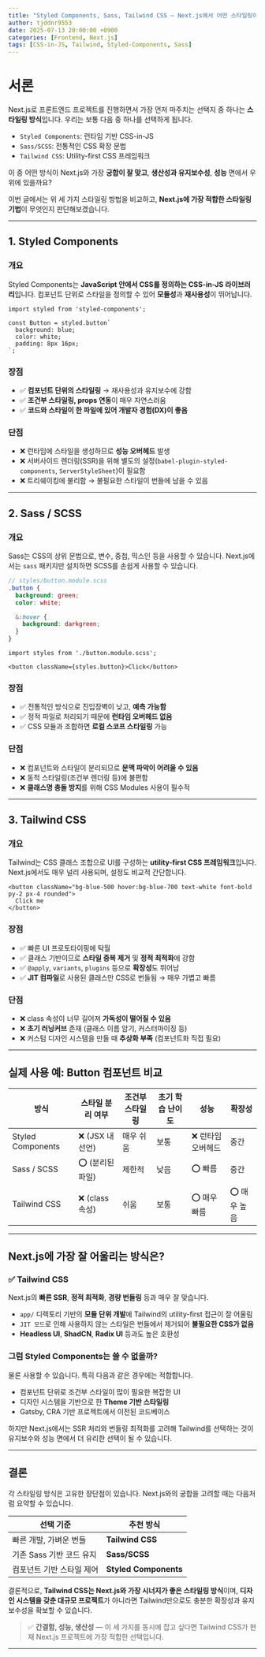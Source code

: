 ```yaml
---
title: "Styled Components, Sass, Tailwind CSS — Next.js에서 어떤 스타일링이 가장 어울릴까?"
author: tjddnr9553
date: 2025-07-13 20:00:00 +0900
categories: [Frontend, Next.js]
tags: [CSS-in-JS, Tailwind, Styled-Components, Sass]
---
```


# 서론

Next.js로 프론트엔드 프로젝트를 진행하면서 가장 먼저 마주치는 선택지 중 하나는 **스타일링 방식**입니다.
우리는 보통 다음 중 하나를 선택하게 됩니다.

* `Styled Components`: 런타임 기반 CSS-in-JS
* `Sass/SCSS`: 전통적인 CSS 확장 문법
* `Tailwind CSS`: Utility-first CSS 프레임워크

이 중 어떤 방식이 Next.js와 가장 **궁합이 잘 맞고**, **생산성과 유지보수성**, **성능** 면에서 우위에 있을까요?

이번 글에서는 위 세 가지 스타일링 방법을 비교하고, **Next.js에 가장 적합한 스타일링 기법**이 무엇인지 판단해보겠습니다.

---

## 1. Styled Components

### 개요

Styled Components는 **JavaScript 안에서 CSS를 정의하는 CSS-in-JS 라이브러리**입니다.
컴포넌트 단위로 스타일을 정의할 수 있어 **모듈성**과 **재사용성**이 뛰어납니다.

```tsx
import styled from 'styled-components';

const Button = styled.button`
  background: blue;
  color: white;
  padding: 8px 16px;
`;
```

### 장점

* ✅ **컴포넌트 단위의 스타일링** → 재사용성과 유지보수에 강함
* ✅ **조건부 스타일링, props 연동**이 매우 자연스러움
* ✅ **코드와 스타일이 한 파일에 있어 개발자 경험(DX)이 좋음**

### 단점

* ❌ 런타임에 스타일을 생성하므로 **성능 오버헤드** 발생
* ❌ 서버사이드 렌더링(SSR)을 위해 별도의 설정(`babel-plugin-styled-components`, `ServerStyleSheet`)이 필요함
* ❌ 트리쉐이킹에 불리함 → 불필요한 스타일이 번들에 남을 수 있음

---

## 2. Sass / SCSS

### 개요

Sass는 CSS의 상위 문법으로, 변수, 중첩, 믹스인 등을 사용할 수 있습니다.
Next.js에서는 `sass` 패키지만 설치하면 SCSS를 손쉽게 사용할 수 있습니다.

```scss
// styles/button.module.scss
.button {
  background: green;
  color: white;

  &:hover {
    background: darkgreen;
  }
}
```

```tsx
import styles from './button.module.scss';

<button className={styles.button}>Click</button>
```

### 장점

* ✅ 전통적인 방식으로 진입장벽이 낮고, **예측 가능함**
* ✅ 정적 파일로 처리되기 때문에 **런타임 오버헤드 없음**
* ✅ CSS 모듈과 조합하면 **로컬 스코프 스타일링** 가능

### 단점

* ❌ 컴포넌트와 스타일이 분리되므로 **문맥 파악이 어려울 수 있음**
* ❌ 동적 스타일링(조건부 렌더링 등)에 불편함
* ❌ **클래스명 충돌 방지**를 위해 CSS Modules 사용이 필수적

---

## 3. Tailwind CSS

### 개요

Tailwind는 CSS 클래스 조합으로 UI를 구성하는 **utility-first CSS 프레임워크**입니다.
Next.js에서도 매우 널리 사용되며, 설정도 비교적 간단합니다.

```tsx
<button className="bg-blue-500 hover:bg-blue-700 text-white font-bold py-2 px-4 rounded">
  Click me
</button>
```

### 장점

* ✅ 빠른 UI 프로토타이핑에 탁월
* ✅ 클래스 기반이므로 **스타일 중복 제거** 및 **정적 최적화**에 강함
* ✅ `@apply`, `variants`, `plugins` 등으로 **확장성**도 뛰어남
* ✅ **JIT 컴파일**로 사용된 클래스만 CSS로 번들됨 → 매우 가볍고 빠름

### 단점

* ❌ class 속성이 너무 길어져 **가독성이 떨어질 수 있음**
* ❌ **초기 러닝커브** 존재 (클래스 이름 암기, 커스터마이징 등)
* ❌ 커스텀 디자인 시스템을 만들 때 **추상화 부족** (컴포넌트화 직접 필요)

---

## 실제 사용 예: Button 컴포넌트 비교

| 방식                | 스타일 분리 여부    | 조건부 스타일링 | 초기 학습 난이도 | 성능         | 확장성     |
| ----------------- | ------------ | -------- | --------- | ---------- | ------- |
| Styled Components | ❌ (JSX 내 선언) | 매우 쉬움    | 보통        | ❌ 런타임 오버헤드 | 중간      |
| Sass / SCSS       | ⭕ (분리된 파일)   | 제한적      | 낮음        | ⭕ 빠름       | 중간      |
| Tailwind CSS      | ❌ (class 속성) | 쉬움       | 보통        | ⭕ 매우 빠름    | ⭕ 매우 높음 |

---

## Next.js에 가장 잘 어울리는 방식은?

### ✅ **Tailwind CSS**

Next.js의 **빠른 SSR**, **정적 최적화**, **경량 번들링** 등과 매우 잘 맞습니다.

* `app/` 디렉토리 기반의 **모듈 단위 개발**에 Tailwind의 utility-first 접근이 잘 어울림
* `JIT 모드`로 인해 사용하지 않는 스타일은 번들에서 제거되어 **불필요한 CSS가 없음**
* **Headless UI**, **ShadCN**, **Radix UI** 등과도 높은 호환성

### 그럼 Styled Components는 쓸 수 없을까?

물론 사용할 수 있습니다. 특히 다음과 같은 경우에는 적합합니다.

* 컴포넌트 단위로 조건부 스타일이 많이 필요한 복잡한 UI
* 디자인 시스템을 기반으로 한 **Theme 기반 스타일링**
* Gatsby, CRA 기반 프로젝트에서 이전된 코드베이스

하지만 Next.js에서는 SSR 처리와 번들링 최적화를 고려해 Tailwind를 선택하는 것이 유지보수와 성능 면에서 더 유리한 선택이 될 수 있습니다.

---

## 결론

각 스타일링 방식은 고유한 장단점이 있습니다.
Next.js와의 궁합을 고려할 때는 다음처럼 요약할 수 있습니다.

| 선택 기준            | 추천 방식                 |
| ---------------- | --------------------- |
| 빠른 개발, 가벼운 번들    | **Tailwind CSS**      |
| 기존 Sass 기반 코드 유지 | **Sass/SCSS**         |
| 컴포넌트 기반 스타일 제어   | **Styled Components** |

결론적으로, **Tailwind CSS는 Next.js와 가장 시너지가 좋은 스타일링 방식**이며,
**디자인 시스템을 갖춘 대규모 프로젝트**가 아니라면 Tailwind만으로도 충분한 확장성과 유지보수성을 확보할 수 있습니다.

> ✅ **간결함, 성능, 생산성** — 이 세 가지를 동시에 잡고 싶다면 Tailwind CSS가 현재 Next.js 프로젝트에 가장 적합한 선택입니다.

---

